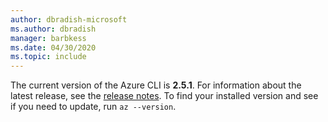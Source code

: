 ```yaml
---
author: dbradish-microsoft
ms.author: dbradish
manager: barbkess
ms.date: 04/30/2020
ms.topic: include
---
```

The current version of the Azure CLI is __2.5.1__. For information about the latest release, see the [release notes](../release-notes-azure-cli.md). To find your installed version and see if you need to update, run `az --version`.
